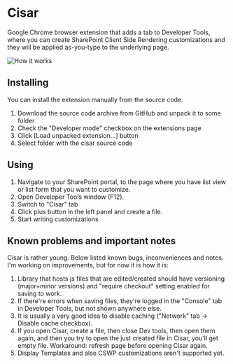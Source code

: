 Cisar
=====

Google Chrome browser extension that adds a tab to Developer Tools, where you can create SharePoint Client Side Rendering customizations and they will be applied as-you-type to the underlying page.

![How it works](https://raw.github.com/andrei-markeev/cisar/master/cisar.gif)

Installing
----------
You can install the extension manually from the source code.

 1. Download the source code archive from GitHub and unpack it to some folder
 2. Check the "Developer mode" checkbox on the extensions page
 3. Click [Load unpacked extension...] button
 4. Select folder with the cisar source code

Using
-----
 1. Navigate to your SharePoint portal, to the page where you have list view or list form that you want to customize.
 2. Open Developer Tools window (F12).
 3. Switch to "Cisar" tab
 4. Click plus button in the left panel and create a file.
 5. Start writing customizations

Known problems and important notes
----------------------------------
Cisar is rather young. Below listed known bugs, inconveniences and notes. I'm working on improvements, but for now it is how it is:

  1. Library that hosts js files that are edited/created should have versioning (major+minor versions) and "require checkout" setting enabled for saving to work.
  2. If there're errors when saving files, they're logged in the "Console" tab in Developer Tools, but not shown anywhere else.
  3. It is usually a very good idea to disable caching ("Network" tab -> Disable cache checkbox).
  4. If you open Cisar, create a file, then close Dev tools, then open them again, and then you try to open the just created file in Cisar, you'll get empty file. Workaround: refresh page before opening Cisar again.
  5. Display Templates and also CSWP customizations aren't supported yet.
